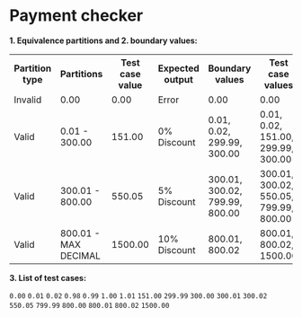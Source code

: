 # Payment checker

**1. Equivalence partitions and 2. boundary values:**

<table>
    <tr>
        <th>Partition type</th>
        <th>Partitions</th>
        <th>Test case value</th>
        <th>Expected output</th>
        <th>Boundary values</th>
        <th>Test case values</th>
    </tr>
    <tr>
        <td>Invalid</td>
        <td>0.00</td>
        <td>0.00</td>
        <td>Error</td>
        <td>0.00</td>
        <td>0.00</td>
    </tr>
    <tr>
        <td>Valid</td>
        <td>0.01 - 300.00</td>
        <td>151.00</td>
        <td>0% Discount</td>
        <td>0.01, 0.02, 299.99, 300.00</td>
        <td>0.01, 0.02, 151.00, 299.99, 300.00</td>
    </tr>
    <tr>
        <td>Valid</td>
        <td>300.01 - 800.00</td>
        <td>550.05</td>
        <td>5% Discount</td>
        <td>300.01, 300.02, 799.99, 800.00</td>
        <td>300.01, 300.02, 550.05, 799.99, 800.00</td>
    </tr>
    <tr>
        <td>Valid</td>
        <td>800.01 - MAX DECIMAL</td>
        <td>1500.00</td>
        <td>10% Discount</td>
        <td>800.01, 800.02</td>
        <td>800.01, 800.02, 1500.00</td>
    </tr>
</table>

**3. List of test cases:**

`0.00` `0.01` `0.02` `0.98` `0.99` `1.00` `1.01` `151.00` `299.99` `300.00` `300.01` `300.02` `550.05` `799.99` `800.00` `800.01` `800.02` `1500.00`
